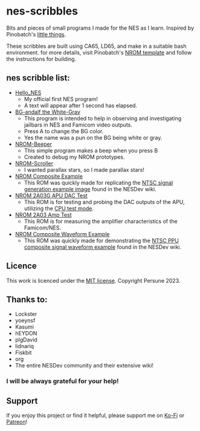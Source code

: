 # nes-scribbles

Bits and pieces of small programs I made for the NES as I learn. Inspired by Pinobatch's [little things](https://github.com/pinobatch/little-things-nes).
 
 These scribbles are built using CA65, LD65, and make in a suitable bash environment. for more details, visit Pinobatch's [NROM template](https://github.com/pinobatch/nrom-template/) and follow the instructions for building.
 
 ## nes scribble list:
 
 * [Hello_NES](nrom-hello-world/)
	 - My official first NES program!
	 - A text will appear after 1 second has elapsed.
 * [BG-andalf the White-Gray](BG-andalf_the_White-Gray)
	 - This program is intended to help in observing and investigating jailbars in NES and Famicom video outputs.
	 - Press A to change the BG color.
	 - Yes the name was a pun on the BG being white or gray.
 * [NROM-Beeper](nrom-beeper)
	 - This simple program makes a beep when you press B
	 - Created to debug my NROM prototypes.
 * [NROM-Scroller](nrom-scroller)
	 - I wanted parallax stars, so I made parallax stars!
 * [NROM Composite Example](nrom-composite-decoded)
	 - This ROM was quickly made for replicating the [NTSC signal generation example image](https://www.nesdev.org/wiki/File:NTSC_video_ragged_box.png) found in the NESDev wiki.
 * [NROM 2A03G APU DAC Test](nrom-dac-test)
	 - This ROM is for testing and probing the DAC outputs of the APU, utilizing the [CPU test mode](https://www.nesdev.org/wiki/CPU_Test_Mode).
 * [NROM 2A03 Amp Test](nrom-amp-test)
	 - This ROM is for measuring the amplifier characteristics of the Famicom/NES.
 * [NROM Composite Waveform Example](nrom-composite-waveform)
	 - This ROM was quickly made for demonstrating the [NTSC PPU composite signal waveform example](https://www.nesdev.org/wiki/NTSC_video#Example_Waveform) found in the NESDev wiki.

## Licence

This work is licenced under the [MIT license](https://mit-license.org/).
Copyright Persune 2023.

## Thanks to:

- Lockster
- yoeynsf
- Kasumi
- hEYDON
- plgDavid
- lidnariq
- Fiskbit
- org
- The entire NESDev community and their extensive wiki!

### I will be always grateful for your help!
 
## Support

If you enjoy this project or find it helpful, please support me on [Ko-Fi](https://ko-fi.com/persune) or [Patreon](https://www.patreon.com/persune)!

